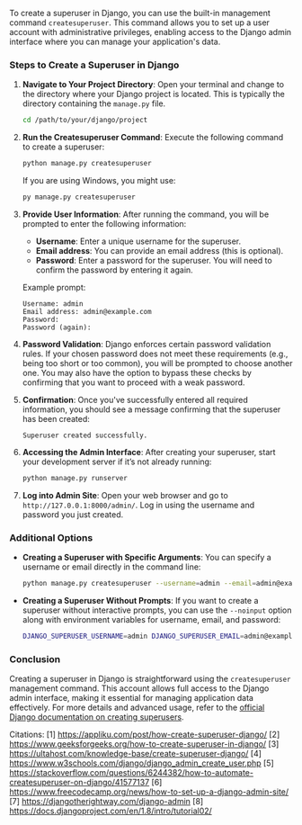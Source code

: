 To create a superuser in Django, you can use the built-in management command `createsuperuser`. This command allows you to set up a user account with administrative privileges, enabling access to the Django admin interface where you can manage your application's data.

### Steps to Create a Superuser in Django

1. **Navigate to Your Project Directory**:
   Open your terminal and change to the directory where your Django project is located. This is typically the directory containing the `manage.py` file.

   ```bash
   cd /path/to/your/django/project
   ```

2. **Run the Createsuperuser Command**:
   Execute the following command to create a superuser:

   ```bash
   python manage.py createsuperuser
   ```

   If you are using Windows, you might use:

   ```bash
   py manage.py createsuperuser
   ```

3. **Provide User Information**:
   After running the command, you will be prompted to enter the following information:
   - **Username**: Enter a unique username for the superuser.
   - **Email address**: You can provide an email address (this is optional).
   - **Password**: Enter a password for the superuser. You will need to confirm the password by entering it again.

   Example prompt:
   ```
   Username: admin
   Email address: admin@example.com
   Password: 
   Password (again): 
   ```

4. **Password Validation**:
   Django enforces certain password validation rules. If your chosen password does not meet these requirements (e.g., being too short or too common), you will be prompted to choose another one. You may also have the option to bypass these checks by confirming that you want to proceed with a weak password.

5. **Confirmation**:
   Once you've successfully entered all required information, you should see a message confirming that the superuser has been created:

   ```
   Superuser created successfully.
   ```

6. **Accessing the Admin Interface**:
   After creating your superuser, start your development server if it’s not already running:

   ```bash
   python manage.py runserver
   ```

7. **Log into Admin Site**:
   Open your web browser and go to `http://127.0.0.1:8000/admin/`. Log in using the username and password you just created.

### Additional Options

- **Creating a Superuser with Specific Arguments**:
  You can specify a username or email directly in the command line:

  ```bash
  python manage.py createsuperuser --username=admin --email=admin@example.com
  ```

- **Creating a Superuser Without Prompts**:
  If you want to create a superuser without interactive prompts, you can use the `--noinput` option along with environment variables for username, email, and password:

  ```bash
  DJANGO_SUPERUSER_USERNAME=admin DJANGO_SUPERUSER_EMAIL=admin@example.com DJANGO_SUPERUSER_PASSWORD=yourpassword python manage.py createsuperuser --noinput
  ```

### Conclusion

Creating a superuser in Django is straightforward using the `createsuperuser` management command. This account allows full access to the Django admin interface, making it essential for managing application data effectively. For more details and advanced usage, refer to the [official Django documentation on creating superusers](https://docs.djangoproject.com/en/stable/ref/django-admin/#createsuperuser).

Citations:
[1] https://appliku.com/post/how-create-superuser-django/
[2] https://www.geeksforgeeks.org/how-to-create-superuser-in-django/
[3] https://ultahost.com/knowledge-base/create-superuser-django/
[4] https://www.w3schools.com/django/django_admin_create_user.php
[5] https://stackoverflow.com/questions/6244382/how-to-automate-createsuperuser-on-django/41577137
[6] https://www.freecodecamp.org/news/how-to-set-up-a-django-admin-site/
[7] https://djangotherightway.com/django-admin
[8] https://docs.djangoproject.com/en/1.8/intro/tutorial02/